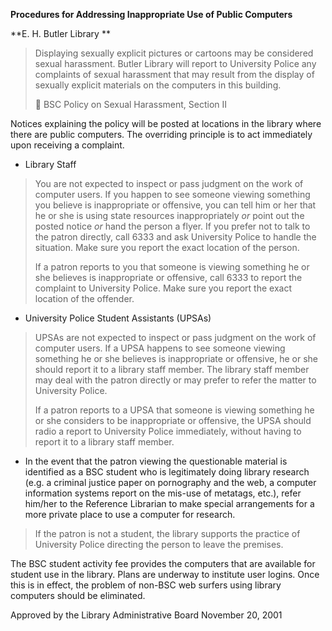 **Procedures for Addressing Inappropriate Use of Public Computers**

**E. H. Butler Library **

> Displaying sexually explicit pictures or cartoons may be considered sexual harassment. Butler Library will report to University Police any complaints of sexual harassment that may result from the display of sexually explicit materials on the computers in this building.
>
>  BSC Policy on Sexual Harassment, Section II

Notices explaining the policy will be posted at locations in the library where there are public computers. The overriding principle is to act immediately upon receiving a complaint.

-   Library Staff

> You are not expected to inspect or pass judgment on the work of computer users. If you happen to see someone viewing something you believe is inappropriate or offensive, you can tell him or her that he or she is using state resources inappropriately *or* point out the posted notice *or* hand the person a flyer. If you prefer not to talk to the patron directly, call 6333 and ask University Police to handle the situation. Make sure you report the exact location of the person.
>
> If a patron reports to you that someone is viewing something he or she believes is inappropriate or offensive, call 6333 to report the complaint to University Police. Make sure you report the exact location of the offender.

-   University Police Student Assistants (UPSAs)

> UPSAs are not expected to inspect or pass judgment on the work of computer users. If a UPSA happens to see someone viewing something he or she believes is inappropriate or offensive, he or she should report it to a library staff member. The library staff member may deal with the patron directly or may prefer to refer the matter to University Police.
>
> If a patron reports to a UPSA that someone is viewing something he or she considers to be inappropriate or offensive, the UPSA should radio a report to University Police immediately, without having to report it to a library staff member.

-   In the event that the patron viewing the questionable material is identified as a BSC student who is legitimately doing library research (e.g. a criminal justice paper on pornography and the web, a computer information systems report on the mis-use of metatags, etc.), refer him/her to the Reference Librarian to make special arrangements for a more private place to use a computer for research.

> If the patron is not a student, the library supports the practice of University Police directing the person to leave the premises.

The BSC student activity fee provides the computers that are available for student use in the library. Plans are underway to institute user logins. Once this is in effect, the problem of non-BSC web surfers using library computers should be eliminated.

Approved by the Library Administrative Board November 20, 2001
